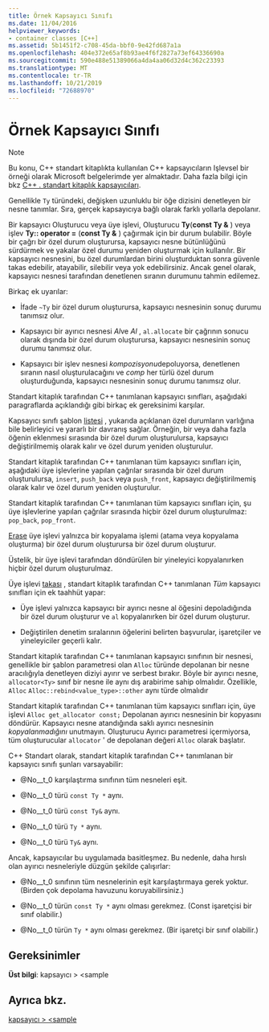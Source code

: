 ```yaml
---
title: Örnek Kapsayıcı Sınıfı
ms.date: 11/04/2016
helpviewer_keywords:
- container classes [C++]
ms.assetid: 5b1451f2-c708-45da-bbf0-9e42fd687a1a
ms.openlocfilehash: 404e372e65af8b93ae4f6f2827a73ef64336690a
ms.sourcegitcommit: 590e488e51389066a4da4aa06d32d4c362c23393
ms.translationtype: MT
ms.contentlocale: tr-TR
ms.lasthandoff: 10/21/2019
ms.locfileid: "72688970"
---
```

# <a name="sample-container-class"></a>Örnek Kapsayıcı Sınıfı

> [!NOTE]
> Bu konu, C++ standart kitaplıkta kullanılan C++ kapsayıcıların Işlevsel bir örneği olarak Microsoft belgelerimde yer almaktadır. Daha fazla bilgi için bkz [ C++ . standart kitaplık kapsayıcıları](../standard-library/stl-containers.md).

Genellikle `Ty` türündeki, değişken uzunluklu bir öğe dizisini denetleyen bir nesne tanımlar. Sıra, gerçek kapsayıcıya bağlı olarak farklı yollarla depolanır.

Bir kapsayıcı Oluşturucu veya üye işlevi, Oluşturucu **Ty**(**const Ty &** ) veya işlev **Ty:: operator =** (**const Ty &** ) çağırmak için bir durum bulabilir. Böyle bir çağrı bir özel durum oluşturursa, kapsayıcı nesne bütünlüğünü sürdürmek ve yakalar özel durumu yeniden oluşturmak için kullanılır. Bir kapsayıcı nesnesini, bu özel durumlardan birini oluşturduktan sonra güvenle takas edebilir, atayabilir, silebilir veya yok edebilirsiniz. Ancak genel olarak, kapsayıcı nesnesi tarafından denetlenen sıranın durumunu tahmin edilemez.

Birkaç ek uyarılar:

- İfade `~Ty` bir özel durum oluşturursa, kapsayıcı nesnesinin sonuç durumu tanımsız olur.

- Kapsayıcı bir ayırıcı nesnesi *Al*ve *Al* , `al.allocate` bir çağrının sonucu olarak dışında bir özel durum oluşturursa, kapsayıcı nesnesinin sonuç durumu tanımsız olur.

- Kapsayıcı bir işlev nesnesi *kompozisyonu*depoluyorsa, denetlenen sıranın nasıl oluşturulacağını ve *comp* her türlü özel durum oluşturduğunda, kapsayıcı nesnesinin sonuç durumu tanımsız olur.

Standart kitaplık tarafından C++ tanımlanan kapsayıcı sınıfları, aşağıdaki paragraflarda açıklandığı gibi birkaç ek gereksinimi karşılar.

Kapsayıcı sınıfı şablon [listesi](../standard-library/list-class.md) , yukarıda açıklanan özel durumların varlığına bile belirleyici ve yararlı bir davranış sağlar. Örneğin, bir veya daha fazla öğenin eklenmesi sırasında bir özel durum oluşturulursa, kapsayıcı değiştirilmemiş olarak kalır ve özel durum yeniden oluşturulur.

Standart kitaplık tarafından C++ tanımlanan tüm kapsayıcı sınıfları için, aşağıdaki üye işlevlerine yapılan çağrılar sırasında bir özel durum oluşturulursa, `insert`, `push_back` veya `push_front`, kapsayıcı değiştirilmemiş olarak kalır ve özel durum yeniden oluşturulur.

Standart kitaplık tarafından C++ tanımlanan tüm kapsayıcı sınıfları için, şu üye işlevlerine yapılan çağrılar sırasında hiçbir özel durum oluşturulmaz: `pop_back`, `pop_front`.

[Erase](../standard-library/container-class-erase.md) üye işlevi yalnızca bir kopyalama işlemi (atama veya kopyalama oluşturma) bir özel durum oluşturursa bir özel durum oluşturur.

Üstelik, bir üye işlevi tarafından döndürülen bir yineleyici kopyalanırken hiçbir özel durum oluşturulmaz.

Üye işlevi [takası](../standard-library/container-class-swap.md) , standart kitaplık tarafından C++ tanımlanan *Tüm* kapsayıcı sınıfları için ek taahhüt yapar:

- Üye işlevi yalnızca kapsayıcı bir ayırıcı nesne al öğesini depoladığında bir özel durum oluşturur ve `al` kopyalanırken bir özel durum oluşturur.

- Değiştirilen denetim sıralarının öğelerini belirten başvurular, işaretçiler ve yineleyiciler geçerli kalır.

Standart kitaplık tarafından C++ tanımlanan kapsayıcı sınıfının bir nesnesi, genellikle bir şablon parametresi olan `Alloc` türünde depolanan bir nesne aracılığıyla denetleyen diziyi ayırır ve serbest bırakır. Böyle bir ayırıcı nesne, `allocator<Ty>` sınıf bir nesne ile aynı dış arabirime sahip olmalıdır. Özellikle, `Alloc` `Alloc::rebind<value_type>::other` aynı türde olmalıdır

Standart kitaplık tarafından C++ tanımlanan tüm kapsayıcı sınıfları için, üye işlevi `Alloc get_allocator const;` Depolanan ayırıcı nesnesinin bir kopyasını döndürür. Kapsayıcı nesne atandığında saklı ayırıcı nesnesinin *kopyalanmadığını* unutmayın. Oluşturucu Ayırıcı parametresi içermiyorsa, tüm oluşturucular `allocator` ' de depolanan değeri `Alloc` olarak başlatır.

C++ Standart olarak, standart kitaplık tarafından C++ tanımlanan bir kapsayıcı sınıfı şunları varsayabilir:

- @No__t_0 karşılaştırma sınıfının tüm nesneleri eşit.

- @No__t_0 türü `const Ty *` aynı.

- @No__t_0 türü `const Ty&` aynı.

- @No__t_0 türü `Ty *` aynı.

- @No__t_0 türü `Ty&` aynı.

Ancak, kapsayıcılar bu uygulamada basitleşmez. Bu nedenle, daha hırslı olan ayırıcı nesneleriyle düzgün şekilde çalışırlar:

- @No__t_0 sınıfının tüm nesnelerinin eşit karşılaştırmaya gerek yoktur. (Birden çok depolama havuzunu koruyabilirsiniz.)

- @No__t_0 türün `const Ty *` aynı olması gerekmez. (Const işaretçisi bir sınıf olabilir.)

- @No__t_0 türün `Ty *` aynı olması gerekmez. (Bir işaretçi bir sınıf olabilir.)

## <a name="requirements"></a>Gereksinimler

**Üst bilgi**: kapsayıcı > \<sample

## <a name="see-also"></a>Ayrıca bkz.

[kapsayıcı > \<sample](../standard-library/sample-container.md)
